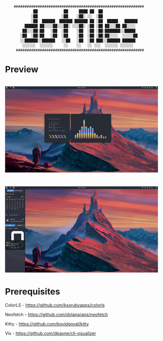 
```  
    ############################################################
             ██            ██     ████ ██  ██                     
            ░██           ░██    ░██░ ░░  ░██                       
            ░██  ██████  ██████ ██████ ██ ░██  █████   ██████       
         ██████ ██░░░░██░░░██░ ░░░██░ ░██ ░██ ██░░░██ ██░░░░        
        ██░░░██░██   ░██  ░██    ░██  ░██ ░██░███████░░█████        
       ░██  ░██░██   ░██  ░██    ░██  ░██ ░██░██░░░░  ░░░░░██       
       ░░██████░░██████   ░░██   ░██  ░██ ███░░██████ ██████        
        ░░░░░░  ░░░░░░     ░░    ░░   ░░ ░░░  ░░░░░░ ░░░░░░     
     ###########################################################
```

# Preview
# ![banner](assets/setup.PNG)
# ![banner](assets/raven.png)

# Prerequisites
ColorLS - https://github.com/ksxrubyapps/colorls

Neofetch - https://github.com/dylanaraps/neofetch

Kitty - https://github.com/kovidgoyal/kitty

Vis - https://github.com/dpayne/cli-visualizer
